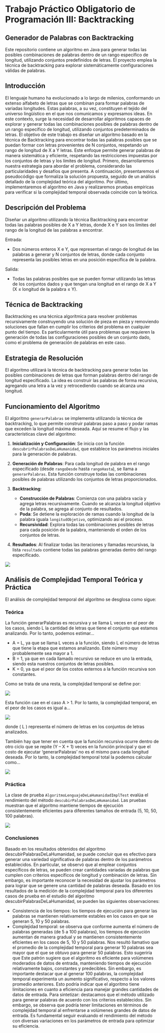# Trabajo Práctico Obligatorio de Programación III: Backtracking
## Generador de Palabras con Backtracking

Este repositorio contiene un algoritmo en Java para generar todas las posibles combinaciones de palabras dentro de un rango específico de longitud, utilizando conjuntos predefinidos de letras. El proyecto emplea la técnica de backtracking para explorar sistemáticamente configuraciones válidas de palabras.

## Introducción
El lenguaje humano ha evolucionado a lo largo de milenios, conformando un extenso alfabeto de letras que se combinan para formar palabras de variadas longitudes. Estas palabras, a su vez, constituyen el tejido del universo lingüístico en el que nos comunicamos y expresamos ideas. En este contexto, surge la necesidad de desarrollar algoritmos capaces de explorar y generar todas las combinaciones
posibles de palabras dentro de un rango específico de longitud, utilizando conjuntos predeterminados de letras. 
El objetivo de este trabajo es diseñar un algoritmo basado en la técnica de Backtracking para encontrar todas las palabras posibles que se puedan formar con letras provenientes de N conjuntos, respetando un rango de longitud de X a Y letras. Este enfoque permite generar palabras de manera sistemática y eficiente,
respetando las restricciones impuestas por los conjuntos de letras y los límites de longitud. Primero, desarrollaremos nuestra estrategia para abordar el problema, considerando las particularidades y desafíos que presenta. A continuación, presentaremos el pseudocódigo que formaliza la solución propuesta, seguido de un
análisis detallado de la complejidad teórica del algoritmo. Por último, implementaremos el algoritmo en Java y realizaremos pruebas empíricas para verificar si la complejidad temporal observada coincide con la teórica.

## Descripción del Problema
Diseñar un algoritmo utilizando la técnica Backtracking para encontrar todas las palabras posibles de X a Y letras, donde X e Y son los límites del rango de la longitud de las palabras a encontrar.

Entrada:
- Dos números enteros X e Y, que representan el rango de longitud de las palabras a generar y N conjuntos de letras, donde cada conjunto representa las posibles letras en una posición específica de la palabra.

Salida:
- Todas las palabras posibles que se pueden formar utilizando las letras de los conjuntos dados y que tengan una longitud en el rango de X a Y (X ≤ longitud de la palabra ≤ Y).

## Técnica de Backtracking
Backtracking es una técnica algorítmica para resolver problemas recursivamente construyendo una solución de pieza en pieza y removiendo soluciones que fallan en cumplir los criterios del problema en cualquier punto del tiempo. Es particularmente útil para problemas que requieren la generación de todas las configuraciones posibles de un conjunto dado, como el problema de generación de palabras en este caso.

## Estrategia de Resolución
El algoritmo utilizará la técnica de backtracking para generar todas las posibles combinaciones de letras que forman palabras dentro del rango de longitud especificado. La idea es construir las palabras de forma recursiva, agregando una letra a la vez y retrocediendo cuando se alcanza una longitud.

## Funcionamiento del Algoritmo
El algoritmo `generarPalabras` se implementa utilizando la técnica de backtracking, lo que permite construir palabras paso a paso y podar ramas que exceden la longitud máxima deseada. Aquí se resume el flujo y las características clave del algoritmo:

1. **Inicialización y Configuración**: Se inicia con la función `descubrirPalabrasDeLaHumanidad`, que establece los parámetros iniciales para la generación de palabras.

2. **Generación de Palabras**: Para cada longitud de palabra en el rango especificado (desde `rangoDesde` hasta `rangoHasta`), se llama a `generarPalabras`. Esta función construye todas las combinaciones posibles de palabras utilizando los conjuntos de letras proporcionados.

3. **Backtracking**:
   - **Construcción de Palabras**: Comienza con una palabra vacía y agrega letras recursivamente. Cuando se alcanza la longitud objetivo de la palabra, se agrega al conjunto de resultados.
   - **Poda**: Se detiene la exploración de ramas cuando la longitud de la palabra iguala `longitudObjetivo`, optimizando así el proceso.
   - **Recursividad**: Explora todas las combinaciones posibles de letras para cada posición de la palabra, manteniendo el orden de los conjuntos de letras.

4. **Resultados**: Al finalizar todas las iteraciones y llamadas recursivas, la lista `resultado` contiene todas las palabras generadas dentro del rango especificado.

![](pseudocodigo.png)

## Análisis de Complejidad Temporal Teórica y Práctica

El análisis de complejidad temporal del algoritmo se desglosa como sigue:

### Teórica
La función generarPalabras es recursiva y se llama L veces en el peor de los casos, siendo L la cantidad de letras que tiene el conjunto que estamos analizando. Por lo tanto, podemos estimar…
- A = L, ya que se llama L veces a la función, siendo L el número de letras que tiene la etapa que estamos analizando. Este número muy probablemente sea mayor a 1.
- B = 1, ya que en cada llamado recursivo se reduce en uno la entrada, siendo esta nuestros conjuntos de letras posibles.
- K = 0, ya que el peor de los costos externos a la función recursiva son constantes.

Como se trata de una resta, la complejidad temporal se define por:

![](matrizResta.png)

Esta función cae en el caso A > 1. Por lo tanto, la complejidad temporal, en el peor de los casos es igual a…

![](complejidad1.png)

donde \( L \) representa el número de letras en los conjuntos de letras analizados.

También hay que tener en cuenta que la función recursiva ocurre dentro de otro ciclo que se repite (Y – X + 1) veces en la función principal y que el costo de ejecutar ‘generarPalabras’ no es el mismo para cada longitud deseada. Por lo tanto, la complejidad temporal total la podemos calcular como...

![](complejidadFinal.png)

### Práctica
La clase de prueba `AlgoritmoLenguajeDeLaHumanidadImplTest` evalúa el rendimiento del método `descubirPalabrasDeLaHumanidad`. Las pruebas muestran que el algoritmo mantiene tiempos de ejecución consistentemente eficientes para diferentes tamaños de entrada (5, 10, 50, 100 palabras).

![](resultados.png)

### Conclusiones
Basado en los resultados obtenidos del algoritmo descubirPalabrasDeLaHumanidad, se puede concluir que es efectivo para generar una variedad significativa de palabras dentro de los parámetros establecidos. En particular, se observó que al emplear conjuntos específicos de letras, se pueden crear cantidades variadas de palabras que cumplen con criterios específicos de longitud y combinación de letras.
Sin embargo, es importante reconocer la necesidad de ajustar los parámetros para lograr que se genere una cantidad de palabras deseada. Basado en los resultados de la medición de la complejidad temporal para los diferentes casos de prueba en el estudio del algoritmo descubirPalabrasDeLaHumanidad, se pueden las siguientes observaciones:
 - Consistencia de los tiempos: los tiempos de ejecución para generar las
palabras se mantienen relativamente estables en los casos en que se
generan 5, 10 y 50 palabras.
 - Complejidad temporal: se observa que conforme aumenta el número de palabras generadas (de 5 a 100 palabras), los tiempos de ejecución aumentan de manera gradual y se mantienen consistentemente eficientes en los casos de 5, 10 y 50 palabras.
   Nos resultó llamativo que el promedio de la complejidad temporal para generar 10 palabras sea mayor que el que se obtuvo para generar 50 palabras. Esto sugeriría que Este patrón sugiere que el
   algoritmo es eficiente para volúmenes moderados de datos de entrada, manteniendo tiempos de ejecución relativamente bajos, constantes y predecibles.
   Sin embargo, es importante destacar que al generar 100 palabras, la complejidad temporal experimenta un aumento significativo, respecto a los valores promedio anteriores. Esto podría indicar que el
   algoritmo tiene limitaciones en cuanto a eficiencia para manejar grandes cantidades de datos
   de entrada.
Para sintetizar: destacamos que el método utilizado para generar palabras de acuerdo con los criterios establecidos. Sin embargo, se observa que podría tener limitaciones en términos de complejidad temporal al enfrentarse a volúmenes grandes de datos de entrada. Es fundamental seguir evaluando el rendimiento del método con diversas variaciones en los parámetros de entrada para optimizar su eficiencia.
